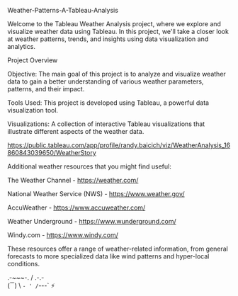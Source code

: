 Weather-Patterns-A-Tableau-Analysis

Welcome to the Tableau Weather Analysis project, where we explore and visualize weather data using Tableau. In this project, we'll take a closer look at weather patterns, trends, and insights using data visualization and analytics.

Project Overview

Objective: The main goal of this project is to analyze and visualize weather data to gain a better understanding of various weather parameters, patterns, and their impact.

Tools Used: This project is developed using Tableau, a powerful data visualization tool.

Visualizations: A collection of interactive Tableau visualizations that illustrate different aspects of the weather data.

https://public.tableau.com/app/profile/randy.baicich/viz/WeatherAnalysis_16860843039650/WeatherStory

Additional weather resources that you might find useful:

The Weather Channel - https://weather.com/

National Weather Service (NWS) - https://www.weather.gov/

AccuWeather - https://www.accuweather.com/

Weather Underground - https://www.wunderground.com/

Windy.com - https://www.windy.com/

These resources offer a range of weather-related information, from general forecasts to more specialized data like wind patterns and hyper-local conditions.

  .-~~~-.
 /  .-.-  \
(       ̅ ̅  )
 \  ` - ' /
   `---`
      ⚡




